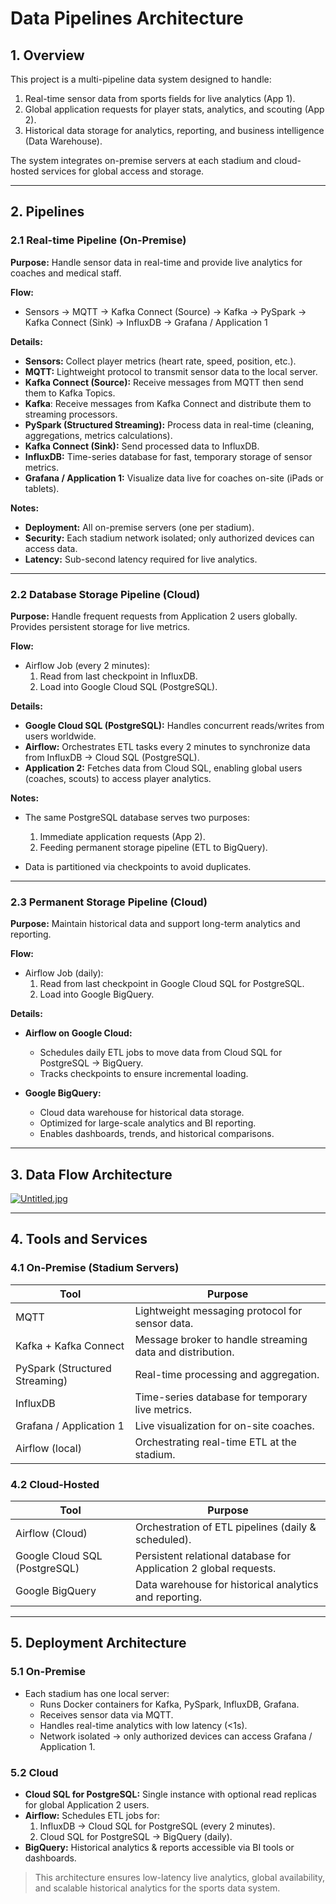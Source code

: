 # Data Pipelines Architecture

## 1. Overview

This project is a multi-pipeline data system designed to handle:

1. Real-time sensor data from sports fields for live analytics (App 1).
2. Global application requests for player stats, analytics, and scouting (App 2).
3. Historical data storage for analytics, reporting, and business intelligence (Data Warehouse).

The system integrates on-premise servers at each stadium and cloud-hosted services for global access and storage.

---

## 2. Pipelines

### 2.1 Real-time Pipeline (On-Premise)

**Purpose:** Handle sensor data in real-time and provide live analytics for coaches and medical staff.

**Flow:**
- Sensors → MQTT → Kafka Connect (Source) → Kafka → PySpark → Kafka Connect (Sink) → InfluxDB → Grafana / Application 1

**Details:**

- **Sensors:** Collect player metrics (heart rate, speed, position, etc.).
- **MQTT:** Lightweight protocol to transmit sensor data to the local server.
- **Kafka Connect (Source):** Receive messages from MQTT then send them to Kafka Topics.
- **Kafka**:  Receive messages from Kafka Connect and distribute them to streaming processors.
- **PySpark (Structured Streaming):** Process data in real-time (cleaning, aggregations, metrics calculations).
- **Kafka Connect (Sink):** Send processed data to InfluxDB.
- **InfluxDB:** Time-series database for fast, temporary storage of sensor metrics.
- **Grafana / Application 1:** Visualize data live for coaches on-site (iPads or tablets).

**Notes:**

- **Deployment:** All on-premise servers (one per stadium).
- **Security:** Each stadium network isolated; only authorized devices can access data.
- **Latency:** Sub-second latency required for live analytics.

---

### 2.2 Database Storage Pipeline (Cloud)

**Purpose:** Handle frequent requests from Application 2 users globally. Provides persistent storage for live metrics.

**Flow:** 

- Airflow Job (every 2 minutes):
  1. Read from last checkpoint in InfluxDB.
  2. Load into Google Cloud SQL (PostgreSQL).

**Details:**

- **Google Cloud SQL (PostgreSQL):** Handles concurrent reads/writes from users worldwide.
- **Airflow:** Orchestrates ETL tasks every 2 minutes to synchronize data from InfluxDB → Cloud SQL (PostgreSQL).
- **Application 2:** Fetches data from Cloud SQL, enabling global users (coaches, scouts) to access player analytics.

**Notes:**

- The same PostgreSQL database serves two purposes:
  1. Immediate application requests (App 2).
  2. Feeding permanent storage pipeline (ETL to BigQuery).

- Data is partitioned via checkpoints to avoid duplicates.

---

### 2.3 Permanent Storage Pipeline (Cloud)

**Purpose:** Maintain historical data and support long-term analytics and reporting.

**Flow:**
- Airflow Job (daily):
  1. Read from last checkpoint in Google Cloud SQL for PostgreSQL.
  2. Load into Google BigQuery.

**Details:**

- **Airflow on Google Cloud:**
  - Schedules daily ETL jobs to move data from Cloud SQL for PostgreSQL → BigQuery.
  - Tracks checkpoints to ensure incremental loading.

- **Google BigQuery:**
  - Cloud data warehouse for historical data storage.
  - Optimized for large-scale analytics and BI reporting.
  - Enables dashboards, trends, and historical comparisons.

---

## 3. Data Flow Architecture
[![Untitled.jpg](https://i.postimg.cc/8cSt2B5P/Untitled.jpg)](https://postimg.cc/R6g7ftKj)

---

## 4. Tools and Services

### 4.1 On-Premise (Stadium Servers)

| Tool | Purpose |
|------|----------|
| MQTT | Lightweight messaging protocol for sensor data. |
| Kafka + Kafka Connect | Message broker to handle streaming data and distribution. |
| PySpark (Structured Streaming) | Real-time processing and aggregation. |
| InfluxDB | Time-series database for temporary live metrics. |
| Grafana / Application 1 | Live visualization for on-site coaches. |
| Airflow (local) | Orchestrating real-time ETL at the stadium. |

### 4.2 Cloud-Hosted

| Tool | Purpose |
|------|----------|
| Airflow (Cloud) | Orchestration of ETL pipelines (daily & scheduled). |
| Google Cloud SQL (PostgreSQL) | Persistent relational database for Application 2 global requests. |
| Google BigQuery | Data warehouse for historical analytics and reporting. |

---

## 5. Deployment Architecture

### 5.1 On-Premise

- Each stadium has one local server:
  - Runs Docker containers for Kafka, PySpark, InfluxDB, Grafana.
  - Receives sensor data via MQTT.
  - Handles real-time analytics with low latency (<1s).
  - Network isolated → only authorized devices can access Grafana / Application 1.

### 5.2 Cloud

- **Cloud SQL for PostgreSQL:** Single instance with optional read replicas for global Application 2 users.
- **Airflow:** Schedules ETL jobs for:
  1. InfluxDB → Cloud SQL for PostgreSQL (every 2 minutes).
  2. Cloud SQL for PostgreSQL → BigQuery (daily).
- **BigQuery:** Historical analytics & reports accessible via BI tools or dashboards.

> This architecture ensures low-latency live analytics, global availability, and scalable historical analytics for the sports data system.

